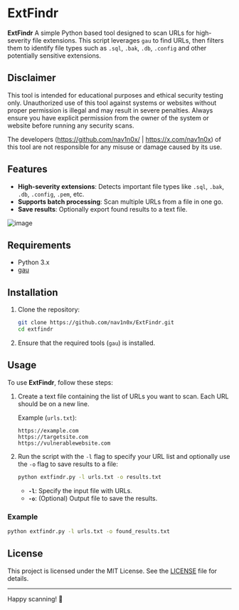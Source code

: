 # ExtFindr

**ExtFindr** A simple Python based tool designed to scan URLs for high-severity file extensions. This script leverages `gau` to find URLs, then filters them to identify file types such as `.sql`, `.bak`, `.db`, `.config` and other potentially sensitive extensions. 

## Disclaimer

This tool is intended for educational purposes and ethical security testing only. Unauthorized use of this tool against systems or websites without proper permission is illegal and may result in severe penalties. Always ensure you have explicit permission from the owner of the system or website before running any security scans.

The developers (https://github.com/nav1n0x/ | https://x.com/nav1n0x) of this tool are not responsible for any misuse or damage caused by its use.

## Features

- **High-severity extensions**: Detects important file types like `.sql`, `.bak`, `.db`, `.config`, `.pem`, etc.
- **Supports batch processing**: Scan multiple URLs from a file in one go.
- **Save results**: Optionally export found results to a text file.

![image](https://github.com/user-attachments/assets/e7394be1-9058-4e5a-925b-334f35e37bf7)


## Requirements

- Python 3.x
- [gau](https://github.com/lc/gau)

## Installation

1. Clone the repository:

    ```bash
    git clone https://github.com/nav1n0x/ExtFindr.git
    cd extfindr
    ```
2. Ensure that the required tools (`gau`) is installed.

## Usage

To use **ExtFindr**, follow these steps:

1. Create a text file containing the list of URLs you want to scan. Each URL should be on a new line.

    Example (`urls.txt`):
    ```
    https://example.com
    https://targetsite.com
    https://vulnerablewebsite.com
    ```
2. Run the script with the `-l` flag to specify your URL list and optionally use the `-o` flag to save results to a file:
    ```bash
    python extfindr.py -l urls.txt -o results.txt
    ```
    - **`-l`**: Specify the input file with URLs.
    - **`-o`**: (Optional) Output file to save the results.

### Example

```bash
python extfindr.py -l urls.txt -o found_results.txt
```
## License

This project is licensed under the MIT License. See the [LICENSE](LICENSE) file for details.

---
Happy scanning! 🚀
```
